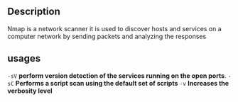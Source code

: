 ## Description
Nmap is a network scanner it is used to discover hosts and services on a computer network by sending packets and analyzing the responses


## usages
`-sV`  **perform version detection of the services running on the open ports**.
`-sC`  **Performs a script scan using the default set of scripts**
`-v` **Increases the verbosity level**